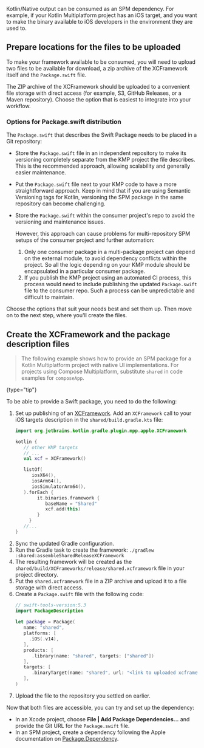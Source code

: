 [//]: # (title: Swift Package Manager overview and setup)

Kotlin/Native output can be consumed as an SPM dependency. For example, if your Kotlin Multiplatform project has
an iOS target, and you want to make the binary available to iOS developers in the environment they are used to.

## Prepare locations for the files to be uploaded

To make your framework available to be consumed, you will need to upload two files to be available for download,
a zip archive of the XCFramework itself and the `Package.swift` file.

The ZIP archive of the XCFramework should be uploaded to a convenient file storage with direct access (for example,
S3, GitHub Releases, or a Maven repository). Choose the option that is easiest to integrate into your workflow.

### Options for Package.swift distribution
The `Package.swift` that describes the Swift Package needs to be placed in a Git repository:
* Store the `Package.swift` file in an independent repository to make its versioning completely separate from the
  KMP project the file describes. This is the recommended approach, allowing scalability and generally easier
  maintenance.
* Put the `Package.swift` file next to your KMP code to have a more straightforward approach. Keep in mind that if
  you are using Semantic Versioning tags for Kotlin, versioning the SPM package in the same repository can become
  challenging.
* Store the `Package.swift` within the consumer project's repo to avoid the versioning and maintenance issues.

  However, this approach can cause problems for multi-repository SPM setups of the consumer project and further automation:
  1. Only one consumer package in a multi-package project can depend on the external module, to avoid dependency conflicts
  within the project. So all the logic depending on your KMP module should be encapsulated in a particular consumer package.
  2. If you publish the KMP project using an automated CI process, this process would need to include publishing the
  updated `Package.swift` file to the consumer repo. Such a process can be unpredictable and difficult to maintain.

Choose the options that suit your needs best and set them up. Then move on to the next step, where you'll create the files. 

## Create the XCFramework and the package description files

> The following example shows how to provide an SPM package for a Kotlin Multiplatform project with native UI
> implementations. For projects using Compose Multiplatform, substitute `shared` in code examples for `composeApp`.
>
{type="tip"}

To be able to provide a Swift package, you need to do the following:
1. Set up publishing of an [XCFramework](multiplatform-build-native-binaries.md#build-xcframeworks). Add an `XCFramework`
call to your iOS targets description in the `shared/build.gradle.kts` file:
   ```kotlin
   import org.jetbrains.kotlin.gradle.plugin.mpp.apple.XCFramework
   
   kotlin {
      // other KMP targets
      // ...
      val xcf = XCFramework()
   
      listOf(
         iosX64(),
         iosArm64(),
         iosSimulatorArm64(),
      ).forEach {
           it.binaries.framework {
              baseName = "Shared"
              xcf.add(this)
           }
        }
      //...
   }
   ```
2. Sync the updated Gradle configuration.
3. Run the Gradle task to create the framework: `./gradlew :shared:assembleSharedReleaseXCFramework`
4. The resulting framework will be created as the `shared/build/XCFrameworks/release/shared.xcframework` file in your project directory.
5. Put the `shared.xcframework` file in a ZIP archive and upload it to a file storage with direct access.
6. Create a `Package.swift` file with the following code:
   ```Swift
   // swift-tools-version:5.3
   import PackageDescription
    
   let package = Package(
      name: "shared",
      platforms: [
        .iOS(.v14),
      ],
      products: [
         .library(name: "shared", targets: ["shared"])
      ],
      targets: [
         .binaryTarget(name: "shared", url: "<link to uploaded xcframework zip>")
      ],
   )
   ```
7. Upload the file to the repository you settled on earlier.

Now that both files are accessible, you can try and set up the dependency:
* In an Xcode project, choose **File | Add Package Dependencies...** and provide the Git URL for the `Package.swift` file.
* In an SPM project, create a dependency following the Apple documentation on [Package.Dependency](https://developer.apple.com/documentation/packagedescription/package/dependency).